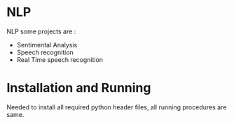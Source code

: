 # NLP
NLP some projects are : 
 - Sentimental Analysis
 - Speech recognition
 - Real Time speech recognition

# Installation and Running
Needed to install all required python header files, all running procedures are same.
 
